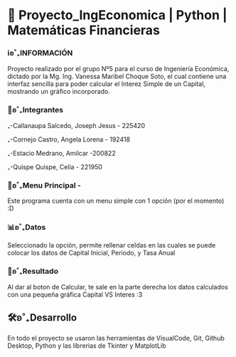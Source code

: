 # 🌟 Proyecto_IngEconomica | Python | Matemáticas Financieras
<h3>ℹʚ˚₊INFORMACIÓN</h3>
<p>Proyecto realizado por el grupo Nº5 para el curso de Ingeniería Económica, dictado por la Mg. Ing. Vanessa Maribel Choque Soto, el cual contiene una interfaz sencilla para poder calcular el Interez Simple de un Capital, mostrando un gráfico incorporado.</p>
<h3>🍙ʚ˚₊Integrantes</h3>
<p>₊-Callanaupa Salcedo, Joseph Jesus - 225420</p>
<p>₊-Cornejo Castro, Angela Lorena - 192418</p>
<p>₊-Estacio Medrano, Amilcar -200822</p>
<p>₊-Quispe Quispe, Celia - 221950</p>
<h3>📔ʚ˚₊Menu Principal -</h3>
<p>Este programa cuenta con un menu simple con 1 opción (por el momento) :D</p>
<h3>📊ʚ˚₊Datos</h3>
<p>Seleccionado la opción, permite rellenar celdas en las cuales se puede colocar los datos de Capital Inicial, Periodo, y Tasa Anual</p>
<h3>🍡ʚ˚₊Resultado</h3>
<p>Al dar al boton de Calcular, te sale en la parte derecha los datos calculados con una pequeña gráfica Capital VS Interes :3</p>
<h2>🛠ʚ˚₊Desarrollo</h2>
<p>En todo el proyecto se usaron las herramientas de VisualCode, Git, Github Desktop, Python y las librerias de Tkinter y MatplotLib </p> 
